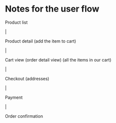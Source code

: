 # Notes for the user flow

Product list

|

Product detail (add the item to cart)

|

Cart view (order detail view) (all the items in our cart)

|

Checkout (addresses)

|

Payment

|

Order confirmation